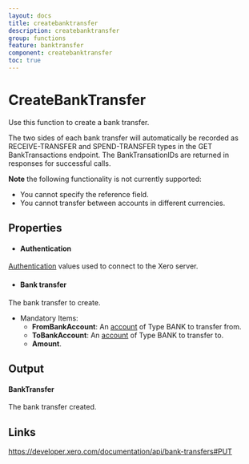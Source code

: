 ```yaml
---
layout: docs
title: createbanktransfer
description: createbanktransfer
group: functions
feature: banktransfer
component: createbanktransfer
toc: true
---
```

CreateBankTransfer
============

Use this function to create a bank transfer.

The two sides of each bank transfer will automatically be recorded as RECEIVE-TRANSFER and SPEND-TRANSFER types in the GET BankTransactions endpoint.
The BankTransationIDs are returned in responses for successful calls.

**Note** the following functionality is not currently supported:
- You cannot specify the reference field.
- You cannot transfer between accounts in different currencies.

Properties
----------

- #### Authentication
[Authentication](../../../Common/Authentication/Index.md) values used to connect to the Xero server.
- #### Bank transfer
The bank transfer to create.
  - Mandatory Items:
      - **FromBankAccount**: An [account](https://developer.xero.com/documentation/api/accounts) of Type BANK to transfer from.
      - **ToBankAccount**: An [account](https://developer.xero.com/documentation/api/accounts) of Type BANK to transfer to.
      - **Amount**.

Output
-----
#### BankTransfer
The bank transfer created.

Links
-----

https://developer.xero.com/documentation/api/bank-transfers#PUT
